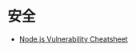 # 安全

- [Node.js Vulnerability Cheatsheet](https://blog.shiftleft.io/node-js-vulnerability-cheatsheet-447b0c9bdb99)
